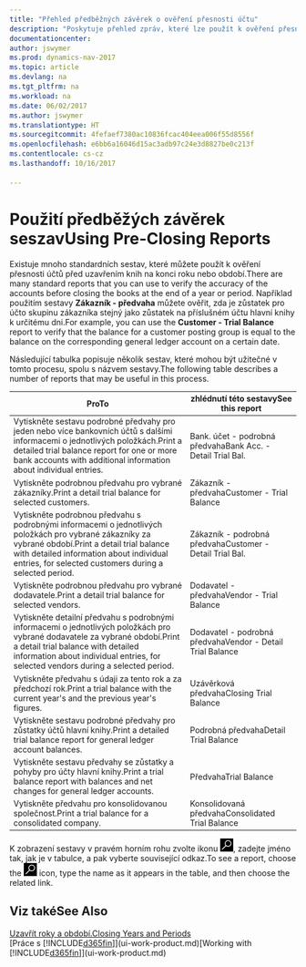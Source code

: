 ```yaml
---
title: "Přehled předběžných závěrek o ověření přesnosti účtu"
description: "Poskytuje přehled zpráv, které lze použít k ověření přesnosti účtů před uzavřením knih na konci roku nebo období."
documentationcenter: 
author: jswymer
ms.prod: dynamics-nav-2017
ms.topic: article
ms.devlang: na
ms.tgt_pltfrm: na
ms.workload: na
ms.date: 06/02/2017
ms.author: jswymer
ms.translationtype: HT
ms.sourcegitcommit: 4fefaef7380ac10836fcac404eea006f55d8556f
ms.openlocfilehash: e6bb6a16046d15ac3adb97c24e3d8827be0c213f
ms.contentlocale: cs-cz
ms.lasthandoff: 10/16/2017

---
```

# <a name="using-pre-closing-reports"></a><span data-ttu-id="1ce51-103">Použití  předběžých závěrek seszav</span><span class="sxs-lookup"><span data-stu-id="1ce51-103">Using Pre-Closing Reports</span></span>
<span data-ttu-id="1ce51-104">Existuje mnoho standardních sestav, které můžete použít k ověření přesnosti účtů před uzavřením knih na konci roku nebo období.</span><span class="sxs-lookup"><span data-stu-id="1ce51-104">There are many standard reports that you can use to verify the accuracy of the accounts before closing the books at the end of a year or period.</span></span> <span data-ttu-id="1ce51-105">Například použitím sestavy **Zákazník - předvaha** můžete ověřit, zda je zůstatek pro účto skupinu zákazníka stejný jako zůstatek na příslušném účtu hlavní knihy k určitému dni.</span><span class="sxs-lookup"><span data-stu-id="1ce51-105">For example, you can use the **Customer - Trial Balance** report to verify that the balance for a customer posting group is equal to the balance on the corresponding general ledger account on a certain date.</span></span>

<span data-ttu-id="1ce51-106">Následující tabulka popisuje několik sestav, které mohou být užitečné v tomto procesu, spolu s názvem sestavy.</span><span class="sxs-lookup"><span data-stu-id="1ce51-106">The following table describes a number of reports that may be useful in this process.</span></span>

| <span data-ttu-id="1ce51-107">Pro</span><span class="sxs-lookup"><span data-stu-id="1ce51-107">To</span></span> | <span data-ttu-id="1ce51-108">zhlédnutí této sestavy</span><span class="sxs-lookup"><span data-stu-id="1ce51-108">See this report</span></span> |
| --- | --- |
| <span data-ttu-id="1ce51-109">Vytiskněte sestavu podrobné předvahy pro jeden nebo více bankovních účtů s dalšími informacemi o jednotlivých položkách.</span><span class="sxs-lookup"><span data-stu-id="1ce51-109">Print a detailed trial balance report for one or more bank accounts with additional information about individual entries.</span></span> |<span data-ttu-id="1ce51-110">Bank. účet - podrobná předvaha</span><span class="sxs-lookup"><span data-stu-id="1ce51-110">Bank Acc. - Detail Trial Bal.</span></span> |
| <span data-ttu-id="1ce51-111">Vytiskněte podrobnou předvahu pro vybrané zákazníky.</span><span class="sxs-lookup"><span data-stu-id="1ce51-111">Print a detail trial balance for selected customers.</span></span> |<span data-ttu-id="1ce51-112">Zákazník - předvaha</span><span class="sxs-lookup"><span data-stu-id="1ce51-112">Customer - Trial Balance</span></span> |
| <span data-ttu-id="1ce51-113">Vytiskněte podrobnou předvahu s podrobnými informacemi o jednotlivých položkách pro vybrané zákazníky za vybrané období.</span><span class="sxs-lookup"><span data-stu-id="1ce51-113">Print a detail trial balance with detailed information about individual entries, for selected customers during a selected period.</span></span> |<span data-ttu-id="1ce51-114">Zákazník - podrobná předvaha</span><span class="sxs-lookup"><span data-stu-id="1ce51-114">Customer - Detail Trial Bal.</span></span> |
| <span data-ttu-id="1ce51-115">Vytiskněte podrobnou předvahu pro vybrané dodavatele.</span><span class="sxs-lookup"><span data-stu-id="1ce51-115">Print a detail trial balance for selected vendors.</span></span> |<span data-ttu-id="1ce51-116">Dodavatel - předvaha</span><span class="sxs-lookup"><span data-stu-id="1ce51-116">Vendor - Trial Balance</span></span> |
| <span data-ttu-id="1ce51-117">Vytiskněte detailní předvahu s podrobnými informacemi o jednotlivých položkách pro vybrané dodavatele za vybrané období.</span><span class="sxs-lookup"><span data-stu-id="1ce51-117">Print a detail trial balance with detailed information about individual entries, for selected vendors during a selected period.</span></span> |<span data-ttu-id="1ce51-118">Dodavatel - podrobná předvaha</span><span class="sxs-lookup"><span data-stu-id="1ce51-118">Vendor - Detail Trial Balance</span></span> |
| <span data-ttu-id="1ce51-119">Vytiskněte předvahu s údaji za tento rok a za předchozí rok.</span><span class="sxs-lookup"><span data-stu-id="1ce51-119">Print a trial balance with the current year's and the previous year's figures.</span></span> |<span data-ttu-id="1ce51-120">Uzávěrková předvaha</span><span class="sxs-lookup"><span data-stu-id="1ce51-120">Closing Trial Balance</span></span> |
| <span data-ttu-id="1ce51-121">Vytiskněte sestavu podrobné předvahy pro zůstatky účtů hlavní knihy.</span><span class="sxs-lookup"><span data-stu-id="1ce51-121">Print a detailed trial balance report for general ledger account balances.</span></span> |<span data-ttu-id="1ce51-122">Podrobná předvaha</span><span class="sxs-lookup"><span data-stu-id="1ce51-122">Detail Trial Balance</span></span> |
| <span data-ttu-id="1ce51-123">Vytiskněte sestavu předvahy se zůstatky a pohyby pro účty hlavní knihy.</span><span class="sxs-lookup"><span data-stu-id="1ce51-123">Print a trial balance report with balances and net changes for general ledger accounts.</span></span> |<span data-ttu-id="1ce51-124">Předvaha</span><span class="sxs-lookup"><span data-stu-id="1ce51-124">Trial Balance</span></span> |
| <span data-ttu-id="1ce51-125">Vytiskněte předvahu pro konsolidovanou společnost.</span><span class="sxs-lookup"><span data-stu-id="1ce51-125">Print a trial balance for a consolidated company.</span></span> |<span data-ttu-id="1ce51-126">Konsolidovaná předvaha</span><span class="sxs-lookup"><span data-stu-id="1ce51-126">Consolidated Trial Balance</span></span> |

<span data-ttu-id="1ce51-127">K zobrazení sestavy v pravém horním rohu zvolte ikonu ![Hledat stránku nebo sestavu](media/ui-search/search_small.png "Ikona Hledat stránku nebo sestavu"), zadejte jméno tak, jak je v tabulce, a pak vyberte související odkaz.</span><span class="sxs-lookup"><span data-stu-id="1ce51-127">To see a report, choose the ![Search for Page or Report](media/ui-search/search_small.png "Search for Page or Report icon") icon, type the name as it appears in the table, and then choose the related link.</span></span>

## <a name="see-also"></a><span data-ttu-id="1ce51-128">Viz také</span><span class="sxs-lookup"><span data-stu-id="1ce51-128">See Also</span></span>
[<span data-ttu-id="1ce51-129">Uzavřít roky a období.</span><span class="sxs-lookup"><span data-stu-id="1ce51-129">Closing Years and Periods</span></span>](year-close-years-periods.md)  
<span data-ttu-id="1ce51-130">[Práce s [!INCLUDE[d365fin](includes/d365fin_md.md)]](ui-work-product.md)</span><span class="sxs-lookup"><span data-stu-id="1ce51-130">[Working with [!INCLUDE[d365fin](includes/d365fin_md.md)]](ui-work-product.md)</span></span>


